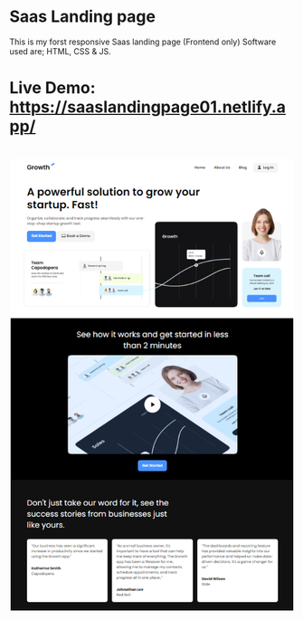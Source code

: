 # Saas Landing page
This is my forst responsive Saas landing page (Frontend only)
Software used are; HTML, CSS & JS.
# Live Demo: https://saaslandingpage01.netlify.app/
<img src="images/screen.png" width="500" style="display:block;margin: 40px auto">

